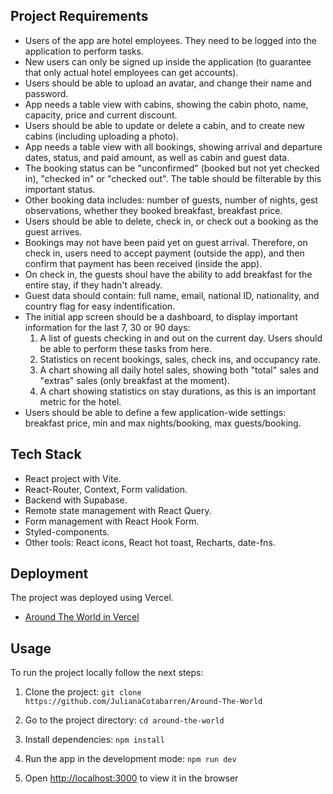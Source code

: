 ## Project Requirements

- Users of the app are hotel employees. They need to be logged into the application to perform tasks.
- New users can only be signed up inside the application (to guarantee that only actual hotel employees can get accounts).
- Users should be able to upload an avatar, and change their name and password.
- App needs a table view with cabins, showing the cabin photo, name, capacity, price and current discount.
- Users should be able to update or delete a cabin, and to create new cabins (including uploading a photo).
- App needs a table view with all bookings, showing arrival and departure dates, status, and paid amount, as well as cabin and guest data.
- The booking status can be "unconfirmed" (booked but not yet checked in), "checked in" or "checked out". The table should be filterable by this important status.
- Other booking data includes: number of guests, number of nights, gest observations, whether they booked breakfast, breakfast price.
- Users should be able to delete, check in, or check out a booking as the guest arrives.
- Bookings may not have been paid yet on guest arrival. Therefore, on check in, users need to accept payment (outside the app), and then confirm that payment has been received (inside the app).
- On check in, the guests shoul have the ability to add breakfast for the entire stay, if they hadn't already.
- Guest data should contain: full name, email, national ID, nationality, and country flag for easy indentification.
- The initial app screen should be a dashboard, to display important information for the last 7, 30 or 90 days:
  1. A list of guests checking in and out on the current day. Users should be able to perform these tasks from here.
  2. Statistics on recent bookings, sales, check ins, and occupancy rate.
  3. A chart showing all daily hotel sales, showing both "total" sales and "extras" sales (only breakfast at the moment).
  4. A chart showing statistics on stay durations, as this is an important metric for the hotel.
- Users should be able to define a few application-wide settings: breakfast price, min and max nights/booking, max guests/booking.

## Tech Stack

- React project with Vite.
- React-Router, Context, Form validation.
- Backend with Supabase.
- Remote state management with React Query.
- Form management with React Hook Form.
- Styled-components.
- Other tools: React icons, React hot toast, Recharts, date-fns.

## Deployment

The project was deployed using Vercel.

- [Around The World in Vercel]()

## Usage

To run the project locally follow the next steps:

1. Clone the project: `git clone https://github.com/JulianaCotabarren/Around-The-World`

2. Go to the project directory: `cd around-the-world`

3. Install dependencies: `npm install`

4. Run the app in the development mode: `npm run dev`

5. Open [http://localhost:3000](http://localhost:3000) to view it in the browser
